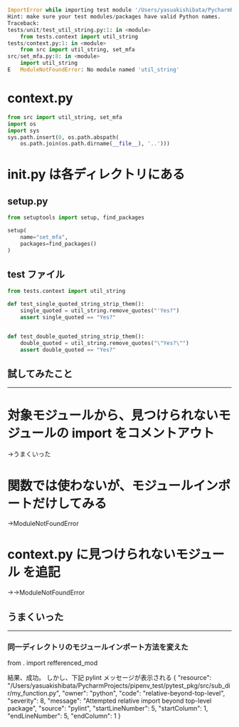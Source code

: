 #

```py
ImportError while importing test module '/Users/yasuakishibata/PycharmProjects/operate_cfn/operate_cfn/tests/unit/test_util_string.py'.
Hint: make sure your test modules/packages have valid Python names.
Traceback:
tests/unit/test_util_string.py:1: in <module>
    from tests.context import util_string
tests/context.py:1: in <module>
    from src import util_string, set_mfa
src/set_mfa.py:8: in <module>
    import util_string
E   ModuleNotFoundError: No module named 'util_string'
```



# context.py

```py
from src import util_string, set_mfa
import os
import sys
sys.path.insert(0, os.path.abspath(
    os.path.join(os.path.dirname(__file__), '..')))

```






# __init__.py は各ディレクトリにある









## setup.py

```py
from setuptools import setup, find_packages

setup(
    name="set_mfa",
    packages=find_packages()
)

```





## test ファイル

```py
from tests.context import util_string

def test_single_quoted_string_strip_them():
    single_quoted = util_string.remove_quotes("'Yes?")
    assert single_quoted == "Yes?"


def test_double_quoted_string_strip_them():
    double_quoted = util_string.remove_quotes("\"Yes?\"")
    assert double_quoted == "Yes?"

```







## 試してみたこと
-------------------------------------------------
# 対象モジュールから、見つけられないモジュールの import をコメントアウト
 →うまくいった

# 関数では使わないが、モジュールインポートだけしてみる
 →ModuleNotFoundError

# context.py に見つけられないモジュール を追記
 →→ModuleNotFoundError


## うまくいった
-------------------------------------------------
### 同一ディレクトリのモジュールインポート方法を変えた
from . import refferenced_mod

結果、成功。
しかし、下記 pylint メッセージが表示される
{
	"resource": "/Users/yasuakishibata/PycharmProjects/pipenv_test/pytest_pkg/src/sub_dir/my_function.py",
	"owner": "python",
	"code": "relative-beyond-top-level",
	"severity": 8,
	"message": "Attempted relative import beyond top-level package",
	"source": "pylint",
	"startLineNumber": 5,
	"startColumn": 1,
	"endLineNumber": 5,
	"endColumn": 1
}
